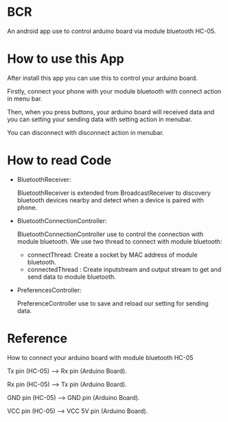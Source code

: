 # BCR
An android app use to control arduino board via module bluetooth HC-05.
# How to use this App

  After install this app you can use this to control your arduino board.
  
  Firstly, connect your phone with your module bluetooth with connect action in menu bar.
  
  Then, when you press buttons, your arduino board will received data and you can setting your sending data with setting action in menubar.
  
  You can disconnect with disconnect action in menubar.
  
# How to read Code
* BluetoothReceiver:

    BluetoothReceiver is extended from BroadcastReceiver to discovery bluetooth devices nearby and detect when a device is paired 
    with phone.
    
* BluetoothConnectionController:

  BluetoothConnectionController use to control the connection with module bluetooth. We use two thread to connect with module bluetooth:
  * connectThread:  Create a socket by MAC address of module bluetooth.
  * connectedThread :   Create inputstream and output stream to get and send data to module bluetooth.
* PreferencesController:

  PreferenceController use to save and reload our setting for sending data.

# Reference

  How to connect your arduino board with module bluetooth HC-05
  
  Tx pin (HC-05) --> Rx pin (Arduino Board).
  
  Rx pin (HC-05) --> Tx pin (Arduino Board).
  
  GND pin (HC-05) --> GND pin (Arduino Board).
  
  VCC pin (HC-05) --> VCC 5V pin (Arduino Board).
